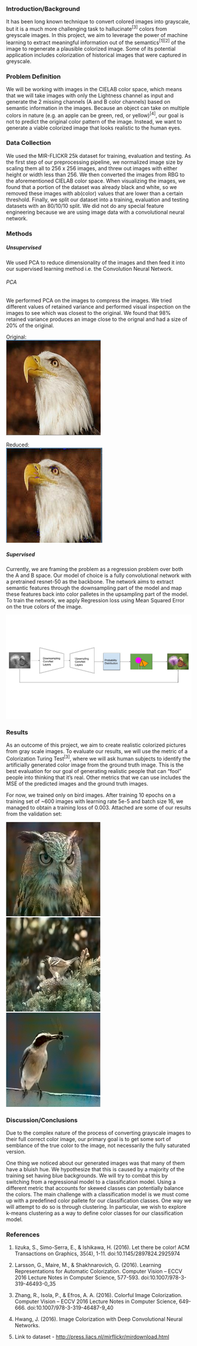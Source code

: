 ### Introduction/Background 

It has been long known technique to convert colored images into grayscale, but it is a much more challenging task to hallucinate<sup>[3]</sup> colors from greyscale images. In this project, we aim to leverage the power of machine learning to extract meaningful information out of the semantics<sup>[1]</sup><sup>[2]</sup> of the image to regenerate a plausible colorized image. Some of its potential application includes colorization of historical images that were captured in greyscale. 

### Problem Definition 

We will be working with images in the CIELAB color space, which means that we will take images with only the Lightness channel as input and generate the 2 missing channels (A and B color channels) based on semantic information in the images. Because an object can take on multiple colors in nature (e.g. an apple can be green, red, or yellow)<sup>[4]</sup>, our goal is not to predict the original color pattern of the image. Instead, we want to generate a viable colorized image that looks realistic to the human eyes.  

### Data Collection

We used the MIR-FLICKR 25k dataset for training, evaluation and testing. As the first step of our preprocessing pipeline, we normalized image size by scaling them all to 256 x 256 images, and threw out images with either height or width less than 256. We then converted the images from RBG to the aforementioned CIELAB color space. When visualizing the images, we found that a portion of the dataset was already black and white, so we removed these images with ab(color) values that are lower than a certain threshold. Finally, we split our dataset into a training, evaluation and testing datasets with an 80/10/10 split. We did not do any special feature engineering because we are using image data with a convolutional neural network.

### Methods 

##### Unsupervised 
We used PCA to reduce dimensionality of the images and then feed it into our supervised learning method i.e. the Convolution Neural Network. 

###### PCA
We performed PCA on the images to compress the images. We tried different values of retained variance and performed visual inspection on the images to see which was closest to the original. We found that 98% retained variance produces an image close to the orignal and had a size of 20% of the original. 

Original:  
![Original](pics/PCA_original.jpg "PCA Original")

Reduced:  
![Reduced](pics/PCA_reduced.jpg "PCA Reduced")

##### Supervised
<!-- We aim to frame the problem as a multinomial classification with predefined AB color pairs for each pixel.  Our model of choice will be a Convolutional Neural Network<sup>[1]</sup><sup>[2]</sup><sup>[3]</sup><sup>[4]</sup> to extract semantic features and map it onto a per pixel probability distribution over all the AB pairs. We will then try a variety of techniques to choose the color per pixel, be it taking the color with the highest probability per pixel or taking a mode over neighboring pixels. -->
Currently, we are framing the problem as a regression problem over both the A and B space. Our model of choice is a fully convolutional network with a pretrained resnet-50 as the backbone. The network aims to extract semantic features through the downsampling part of the model and map these features back into color palletes in the upsampling part of the model. To train the network, we apply Regression loss using Mean Squared Error on the true colors of the image. 

![Network Diagram](pics/NetworkDiagram.jpg "Network Diagram")

### Results
As an outcome of this project, we aim to create realistic colorized pictures from gray scale images. To evaluate our results, we will use the metric of a Colorization Turing Test<sup>[3]</sup>, where we will ask human subjects to identify the artificially generated color image from the ground truth image. This is the best evaluation for our goal of generating realistic people that can “fool” people into thinking that it’s real. Other metrics that we can use includes the MSE of the predicted images and the ground truth images. 

For now, we trained only on bird images. After training 10 epochs on a training set of ~600 images with learning rate 5e-5 and batch size 16, we managed to obtain a training loss of 0.003. Attached are some of our results from the validation set:

![Result1](pics/Result1.png "Result1")
![Result2](pics/Result2.png "Result2")
![Result3](pics/Result3.png "Result3")

### Discussion/Conclusions 
Due to the complex nature of the process of converting grayscale images to their full correct color image, our primary goal is to get some sort of semblance of the true color to the image, not necessarily the fully saturated version. 

One thing we noticed about our generated images was that many of them have a bluish hue. We hypothesize that this is caused by a majority of the training set having blue backgrounds. We will try to combat this by switching from a regressional model to a classification model. Using a different metric that accounts for skewed classes can potentially balance the colors. The main challenge with a classification model is we must come up with a predefined color pallete for our classification classes. One way we will attempt to do so is through clustering. In particular, we wish to explore k-means clustering as a way to define color classes for our classification model. 

<!--Another problem we are facing is the imbalance<sup>[3]</sup> between low saturated pixels (majority) and the high saturated pixels (rare) in images. This is causing the output to be dominated by low saturation pixels and therefore cause the output image to look dull and grey-ish. -->

### References 
1. Iizuka, S., Simo-Serra, E., & Ishikawa, H. (2016). Let there be color! ACM Transactions on Graphics, 35(4), 1-11. doi:10.1145/2897824.2925974 

2. Larsson, G., Maire, M., & Shakhnarovich, G. (2016). Learning Representations for Automatic Colorization. Computer Vision – ECCV 2016 Lecture Notes in Computer Science, 577-593. doi:10.1007/978-3-319-46493-0_35 

3. Zhang, R., Isola, P., & Efros, A. A. (2016). Colorful Image Colorization. Computer Vision – ECCV 2016 Lecture Notes in Computer Science, 649-666. doi:10.1007/978-3-319-46487-9_40 

4. Hwang, J. (2016). Image Colorization with Deep Convolutional Neural Networks. 

5. Link to dataset - http://press.liacs.nl/mirflickr/mirdownload.html
